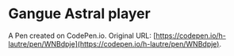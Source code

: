 # Gangue Astral player

A Pen created on CodePen.io. Original URL: [https://codepen.io/h-lautre/pen/WNBdpje](https://codepen.io/h-lautre/pen/WNBdpje).

